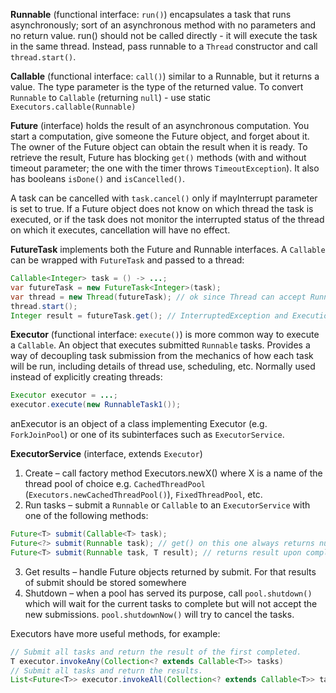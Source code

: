 __Runnable__ (functional interface: `run()`) encapsulates a task that runs asynchronously; sort of an asynchronous method with no parameters and no return value. run() should not be called directly - it will execute the task in the same thread. Instead, pass runnable to a `Thread` constructor and call `thread.start()`.


__Callable<V>__ (functional interface: `call()`) similar to a Runnable, but it returns a value. The type parameter is the type of the returned value. To convert `Runnable` to `Callable` (returning `null`) - use static `Executors.callable(Runnable)`


__Future__ (interface) holds the result of an asynchronous computation. You start a computation, give someone the Future object, and forget about it. The owner of the Future object can obtain the result when it is ready. To retrieve the result, Future has blocking `get()` methods (with and without timeout parameter; the one with the timer throws `TimeoutException`). It also has booleans `isDone()` and `isCancelled()`.


A task can be cancelled with `task.cancel()` only if mayInterrupt parameter is set to true. If a Future object does not know on which thread the task is executed, or if the task does not monitor the interrupted status of the thread on which it executes, cancellation will have no effect.


__FutureTask__ implements both the Future and Runnable interfaces. A `Callable` can be wrapped with `FutureTask` and passed to a thread:
```java
Callable<Integer> task = () -> ...;
var futureTask = new FutureTask<Integer>(task);
var thread = new Thread(futureTask); // ok since Thread can accept Runnable
thread.start();
Integer result = futureTask.get(); // InterruptedException and ExecutionException may be thrown
```
    
__Executor__ (functional interface: `execute()`) is more common way to execute a `Callable`. An object that executes submitted `Runnable` tasks. Provides a way of decoupling task submission from the mechanics of how each task will be run, including details of thread use, scheduling, etc.  Normally used instead of explicitly creating threads:
```java
Executor executor = ...;
executor.execute(new RunnableTask1());
```
anExecutor is an object of a class implementing Executor (e.g. `ForkJoinPool`) or one of its subinterfaces such as `ExecutorService`.


__ExecutorService__ (interface, extends `Executor`)
1. Create – call factory method Executors.newX() where X is a name of the thread pool of choice e.g. `CachedThreadPool` (`Executors.newCachedThreadPool()`), `FixedThreadPool`, etc.
2. Run tasks – submit a `Runnable` or `Callable` to an `ExecutorService` with one of the following methods:
```java
Future<T> submit(Callable<T> task);
Future<?> submit(Runnable task); // get() on this one always returns null
Future<T> submit(Runnable task, T result); // returns result upon completion
```
3. Get results – handle Future objects returned by submit. For that results of submit should be stored somewhere
4. Shutdown – when a pool has served its purpose, call `pool.shutdown()` which will wait for the current tasks to complete but will not accept the new submissions.
`pool.shutdownNow()` will try to cancel the tasks.

Executors have more useful methods, for example:
```java
// Submit all tasks and return the result of the first completed.
T executor.invokeAny(Collection<? extends Callable<T>> tasks)
// Submit all tasks and return the results.
List<Future<T>> executor.invokeAll(Collection<? extends Callable<T>> tasks)
```
